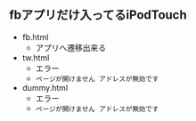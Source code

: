 ## fbアプリだけ入ってるiPodTouch

- fb.html
  - アプリへ遷移出来る
- tw.html
  - エラー
  - `ページが開けません アドレスが無効です`
- dummy.html
  - エラー
  - `ページが開けません アドレスが無効です`
